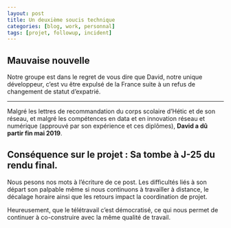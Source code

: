 ```yaml
---
layout: post
title: Un deuxième soucis technique
categories: [blog, work, personnal]
tags: [projet, followup, incident]
--- 
```

## Mauvaise nouvelle

Notre groupe est dans le regret de vous dire que David, notre unique développeur, c’est vu être expulsé de la France suite à un refus de changement de statut d’expatrié.

<!-- readmore -->

---

Malgré les lettres de recommandation du corps scolaire d’Hétic et de son réseau, et malgré les compétences en data et en innovation réseau et numérique (approuvé par son expérience et ces diplômes), **David a dû partir fin mai 2019**.

## Conséquence sur le projet : Sa tombe à J-25 du rendu final.

Nous pesons nos mots à l’écriture de ce post. Les difficultés liés à son départ son palpable même si nous continuons à travailler à distance, le décalage horaire ainsi que les retours impact la coordination de projet. 

Heureusement, que le télétravail c’est démocratisé, ce qui nous permet de continuer à co-construire avec la même qualité de travail.

